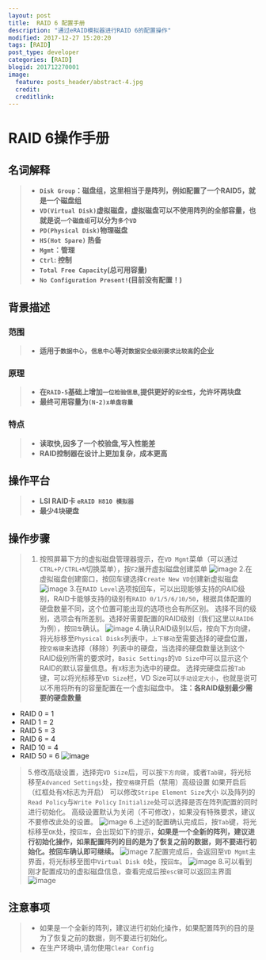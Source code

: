 ```yaml
---
layout: post
title:  RAID 6 配置手册
description: "通过eRAID模拟器进行RAID 6的配置操作"
modified: 2017-12-27 15:20:20
tags: [RAID]
post_type: developer
categories: [RAID]
blogid: 201712270001
image:
  feature: posts_header/abstract-4.jpg
  credit:
  creditlink:
---
```









 RAID 6操作手册
===

## 名词解释
> - **`Disk Group`：磁盘组，这里相当于是阵列，例如配置了一个RAID5，就是一个磁盘组** 
> - **`VD(Virtual Disk)`虚拟磁盘，虚拟磁盘可以不使用阵列的全部容量，也就是说`一个磁盘组`可以分为`多个VD`**    
> - **`PD(Physical Disk)`物理磁盘** 
> - **`HS(Hot Spare)` 热备**
> - **`Mgmt`：管理**
> - **`Ctrl`: 控制**
> - **`Total Free Capacity`(总可用容量)**
> - **`No Configuration Present!`(目前没有配置！)**


## 背景描述

### 范围
> - **适用于`数据中心`，`信息中心`等对`数据安全级别要求比较高`的企业**

### 原理
> - **在`RAID-5`基础上增加`一位检验信息`,提供更好的`安全性`，允许坏两块盘**
> - **最终可用容量为`(N-2)x单盘容量`**

### 特点
> - **读取快,因多了一个校验盘,写入性能差**
> - **RAID控制器在设计上更加复杂，成本更高**



## 操作平台
> - **LSI RAID卡 `eRAID H810 模拟器`**
> - **最少4块硬盘**



## 操作步骤
> 1. 按照屏幕下方的虚拟磁盘管理器提示，在`VD Mgmt`菜单（可以通过`CTRL+P/CTRL+N`切换菜单），按`F2`展开虚拟磁盘创建菜单 
![image](https://i.imgur.com/5sAs0FW.png)
> 2.在虚拟磁盘创建窗口，按回车键选择`Create New VD`创建新虚拟磁盘
![image](https://i.imgur.com/lbByzKR.png)
> 3.在`RAID Level`选项按回车，可以出现能够支持的RAID级别，RAID卡能够支持的级别有`RAID 0/1/5/6/10/50`，根据具体配置的硬盘数量不同，这个位置可能出现的选项也会有所区别。
选择不同的级别，选项会有所差别。选择好需要配置的RAID级别（我们这里以`RAID6`为例），按`回车`确认。
![image](https://i.imgur.com/AkUjpZz.png)
> 4.确认RAID级别以后，按向下方向键，将光标移至`Physical Disks`列表中，`上下移动`至需要选择的硬盘位置，按`空格键`来选择（移除）列表中的硬盘，当选择的硬盘数量达到这个RAID级别所需的要求时，`Basic Settings`的`VD Size`中可以显示这个RAID的默认容量信息。有`X`标志为选中的硬盘。
选择完硬盘后按`Tab`键，可以将光标移至`VD Size`栏，VD Size可以`手动设定大小`，也就是说可以不用将所有的容量配置在一个虚拟磁盘中。
**注：各RAID级别最少需要的硬盘数量**
- RAID 0 = 1 
- RAID 1 = 2 
- RAID 5 = 3 
- RAID 6 = 4 
- RAID 10 = 4 
- RAID 50 = 6
![image](https://i.imgur.com/bk589jf.png)
> 5.修改高级设置，选择完`VD Size`后，可以按`下方向键`，或者`Tab键`，将光标移至`Advanced Settings`处，按`空格键`开启（禁用）高级设置
如果开启后（红框处有`X`标志为开启）
可以修改`Stripe Element Size`大小
以及阵列的`Read Policy`与`Write Policy`
`Initialize`处可以选择是否在阵列配置的同时进行初始化。
高级设置默认为关闭（不可修改），如果没有特殊要求，建议不要修改此处的设置。
![image](https://i.imgur.com/vYmhcOs.png)
6.上述的配置确认完成后，按`Tab`键，将光标移至`OK`处，按`回车`，会出现如下的提示，**如果是一个全新的阵列，建议进行初始化操作，如果配置阵列的目的是为了恢复之前的数据，则不要进行初始化。按回车确认即可继续。**
![image](https://i.imgur.com/Jv1TuJD.png)
7.配置完成后，会返回至`VD Mgmt`主界面，将光标移至图中`Virtual Disk 0`处，按`回车`。
![image](https://i.imgur.com/ECMUxgk.png)
> 8.可以看到刚才配置成功的虚拟磁盘信息，查看完成后按`esc键`可以返回主界面
![image](https://i.imgur.com/sWwmgsB.png)



## 注意事项
> - 如果是一个全新的阵列，建议进行初始化操作，如果配置阵列的目的是为了恢复之前的数据，则不要进行初始化。
> - 在生产环境中,请勿使用`Clear Config`
